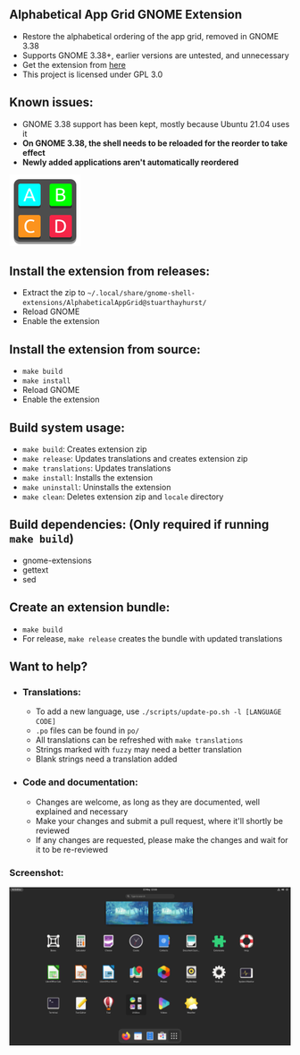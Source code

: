 ## Alphabetical App Grid GNOME Extension
  - Restore the alphabetical ordering of the app grid, removed in GNOME 3.38
  - Supports GNOME 3.38+, earlier versions are untested, and unnecessary
  - Get the extension from [here](https://extensions.gnome.org/extension/4269/alphabetical-app-grid/)
  - This project is licensed under GPL 3.0

## Known issues:
  - GNOME 3.38 support has been kept, mostly because Ubuntu 21.04 uses it
  - **On GNOME 3.38, the shell needs to be reloaded for the reorder to take effect**
  - **Newly added applications aren't automatically reordered**

![Extension](docs/icon.png)

## Install the extension from releases:
  - Extract the zip to `~/.local/share/gnome-shell-extensions/AlphabeticalAppGrid@stuarthayhurst/`
  - Reload GNOME
  - Enable the extension

## Install the extension from source:
  - `make build`
  - `make install`
  - Reload GNOME
  - Enable the extension

## Build system usage:
  - `make build`: Creates extension zip
  - `make release`: Updates translations and creates extension zip
  - `make translations`: Updates translations
  - `make install`: Installs the extension
  - `make uninstall`: Uninstalls the extension
  - `make clean`: Deletes extension zip and `locale` directory

## Build dependencies: (Only required if running `make build`)
  - gnome-extensions
  - gettext
  - sed

## Create an extension bundle:
  - `make build`
  - For release, `make release` creates the bundle with updated translations

## Want to help?
  - ### Translations:
    - To add a new language, use `./scripts/update-po.sh -l [LANGUAGE CODE]`
    - `.po` files can be found in `po/`
    - All translations can be refreshed with `make translations`
    - Strings marked with `fuzzy` may need a better translation
    - Blank strings need a translation added
  - ### Code and documentation:
    - Changes are welcome, as long as they are documented, well explained and necessary
    - Make your changes and submit a pull request, where it'll shortly be reviewed
    - If any changes are requested, please make the changes and wait for it to be re-reviewed

### Screenshot:
![Extension](docs/screenshot.png)
